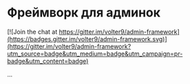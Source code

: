 # Фреймворк для админок

[![Join the chat at https://gitter.im/volter9/admin-framework](https://badges.gitter.im/volter9/admin-framework.svg)](https://gitter.im/volter9/admin-framework?utm_source=badge&utm_medium=badge&utm_campaign=pr-badge&utm_content=badge)

...
